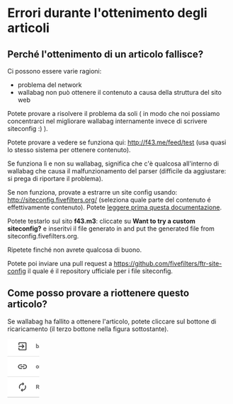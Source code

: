 Errori durante l'ottenimento degli articoli
===========================================

Perché l'ottenimento di un articolo fallisce?
---------------------------------------------

Ci possono essere varie ragioni:

-   problema del network
-   wallabag non può ottenere il contenuto a causa della struttura del
    sito web

Potete provare a risolvere il problema da soli ( in modo che noi
possiamo concentrarci nel migliorare wallabag internamente invece di
scrivere siteconfig :) ).

Potete provare a vedere se funziona qui:
[<http://f43.me/feed/test>](http://f43.me/feed/test) (usa quasi lo
stesso sistema per ottenere contenuto).

Se funziona lì e non su wallabag, significa che c'è qualcosa all'interno
di wallabag che causa il malfunzionamento del parser (difficile da
aggiustare: si prega di riportare il problema).

Se non funziona, provate a estrarre un site config usando:
[<http://siteconfig.fivefilters.org/>](http://siteconfig.fivefilters.org/)
(seleziona quale parte del contenuto é effettivamente contenuto). Potete
[leggere prima questa
documentazione](http://help.fivefilters.org/customer/en/portal/articles/223153-site-patterns).

Potete testarlo sul sito **f43.m3**: cliccate su **Want to try a custom
siteconfig?** e inseritvi il file generato in and put the generated file
from siteconfig.fivefilters.org.

Ripetete finché non avrete qualcosa di buono.

Potete poi inviare una pull request a
[<https://github.com/fivefilters/ftr-site-config>](https://github.com/fivefilters/ftr-site-config)
il quale é il repository ufficiale per i file siteconfig.

Come posso provare a riottenere questo articolo?
------------------------------------------------

Se wallabag ha fallito a ottenere l'articolo, potete cliccare sul
bottone di ricaricamento (il terzo bottone nella figura sottostante).

![Refetch content](../../img/user/refetch.png)
